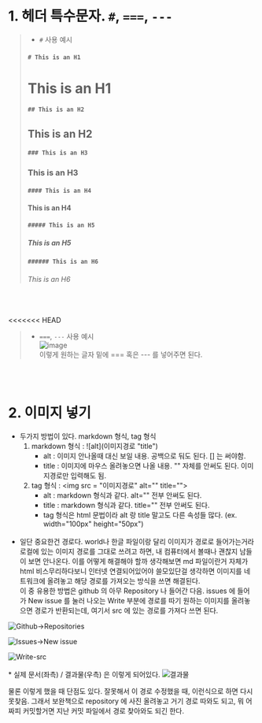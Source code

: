 # 1. 헤더 특수문자. <code>#</code>, <code>===</code>, <code>---</code>  
>* <code>#</code> 사용 예시<br>
>#### <code># This is an H1</code>
># This is an H1
>#### <code>## This is an H2</code>
>## This is an H2
>#### <code>### This is an H3</code>
>### This is an H3
>#### <code>#### This is an H4</code>
>#### This is an H4
>#### <code>##### This is an H5</code>
>##### This is an H5
>#### <code>###### This is an H6</code>
>###### This is an H6
<br><br>
<<<<<<< HEAD
> * <code>===</code>, <code>---</code> 사용 예시<br>
![image](https://user-images.githubusercontent.com/120539323/221498467-94702af7-5833-4c9f-9e48-f373f7719a08.png)  
>이렇게 원하는 글자 밑에 === 혹은 --- 를 넣어주면 된다.

<br><br>
# 2. 이미지 넣기

* 두가지 방법이 있다. markdown 형식, tag 형식<br>
    1. markdown 형식 : \!\[alt](이미지경로 "title")
        - alt : 이미지 안나올때 대신 보일 내용. 공백으로 둬도 된다. [] 는 써야함.
        - title : 이미지에 마우스 올려놓으면 나올 내용. "" 자체를 안써도 된다. 이미지경로만 입력해도 됨.  
    2. tag 형식 : \<img src = "이미지경로" alt="" title="">
        - alt : markdown 형식과 같다. alt="" 전부 안써도 된다.
        - title : markdown 형식과 같다. title="" 전부 안써도 된다.
        - tag 형식은 html 문법이라 alt 랑 title 말고도 다른 속성들 많다. (ex. width="100px" height="50px")
<br><br>
* 일단 중요한건 경로다. world나 한글 파일이랑 달리 이미지가 경로로 들어가는거라 로컬에 있는 이미지 경로를 그대로 쓰려고 하면, 내 컴퓨터에서 볼때나 괜찮지 남들이 보면 안나온다. 이를 어떻게 해결해야 할까 생각해보면 md 파일이란거 자체가 html 비스무리하다보니 인터넷 연결되어있어야 쓸모있단걸 생각하면 이미지를 네트워크에 올려놓고 해당 경로를 가져오는 방식을 쓰면 해결된다.<br>
이 중 유용한 방법은 github 의 아무 Repository 나 들어간 다음. issues 에 들어가 New issue 를 눌러 나오는 Write 부분에 경로를 따기 원하는 이미지를 올려놓으면 경로가 반환되는데, 여기서 src 에 있는 경로를 가져다 쓰면 된다.

<img src="https://user-images.githubusercontent.com/120539323/221552606-e5d28e85-c2db-4b40-b763-1e929fec2741.png" alt="Github->Repositories">

![Issues->New issue](https://user-images.githubusercontent.com/120539323/221552284-51f4b7e7-ab37-4024-8ce6-a35f8fee8f41.png)

<img src="https://user-images.githubusercontent.com/120539323/221564314-b1a87d7d-010b-4a91-a1ed-b3e2921cd736.png" alt="Write-src">
<br>
<br>
* 실제 문서(좌측) / 결과물(우측) 은 이렇게 되어있다.
<img src="https://user-images.githubusercontent.com/120539323/221568001-013e5ba6-679d-4178-ae0f-e70f5890457a.png" alt="결과물">

물론 이렇게 했을 때 단점도 있다. 잘못해서 이 경로 수정했을 때, 이런식으로 하면 다시 못찾음. 그래서 보완책으로 repository 에 사진 올려놓고 거기 경로 따와도 되고, 뭐 어짜피 커밋할거면 지난 커밋 파일에서 경로 찾아와도 되긴 한다.